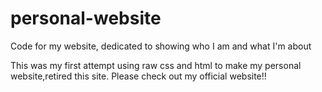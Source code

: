 # personal-website
Code for my website, dedicated to showing who I am and what I'm about



This was my first attempt using raw css and html to make my personal website,retired this site. Please check out my official website!!

